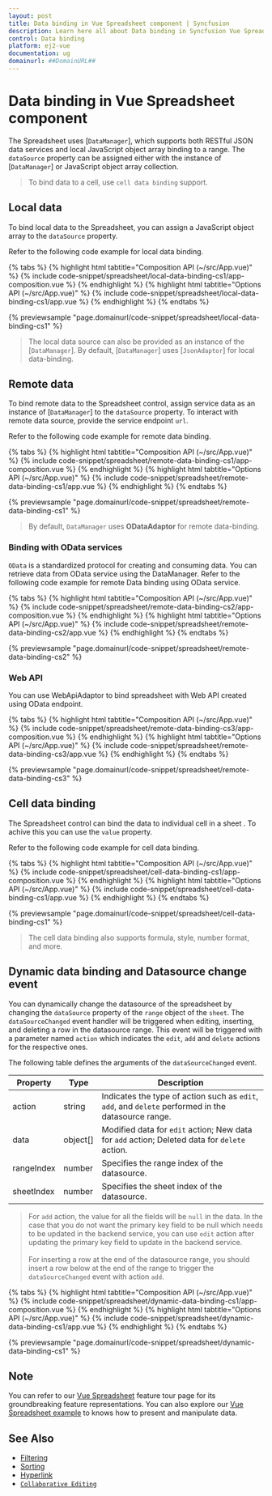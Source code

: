 ```yaml
---
layout: post
title: Data binding in Vue Spreadsheet component | Syncfusion
description: Learn here all about Data binding in Syncfusion Vue Spreadsheet component of Syncfusion Essential JS 2 and more.
control: Data binding 
platform: ej2-vue
documentation: ug
domainurl: ##DomainURL##
---
```


# Data binding in Vue Spreadsheet component

The Spreadsheet uses [`DataManager`], which supports both RESTful JSON data services and local JavaScript object array binding to a range. The `dataSource` property can be assigned either with the instance of [`DataManager`] or JavaScript object array collection.

> To bind data to a cell, use `cell data binding` support.

## Local data

To bind local data to the Spreadsheet, you can assign a JavaScript object array to the `dataSource` property.

Refer to the following code example for local data binding.

{% tabs %}
{% highlight html tabtitle="Composition API (~/src/App.vue)" %}
{% include code-snippet/spreadsheet/local-data-binding-cs1/app-composition.vue %}
{% endhighlight %}
{% highlight html tabtitle="Options API (~/src/App.vue)" %}
{% include code-snippet/spreadsheet/local-data-binding-cs1/app.vue %}
{% endhighlight %}
{% endtabs %}
        
{% previewsample "page.domainurl/code-snippet/spreadsheet/local-data-binding-cs1" %}

> The local data source can also be provided as an instance of the [`DataManager`]. By default, [`DataManager`] uses [`JsonAdaptor`] for local data-binding.

## Remote data

To bind remote data to the Spreadsheet control, assign service data as an instance of [`DataManager`] to the `dataSource` property. To interact with remote data source, provide the service endpoint `url`.

Refer to the following code example for remote data binding.

{% tabs %}
{% highlight html tabtitle="Composition API (~/src/App.vue)" %}
{% include code-snippet/spreadsheet/remote-data-binding-cs1/app-composition.vue %}
{% endhighlight %}
{% highlight html tabtitle="Options API (~/src/App.vue)" %}
{% include code-snippet/spreadsheet/remote-data-binding-cs1/app.vue %}
{% endhighlight %}
{% endtabs %}
        
{% previewsample "page.domainurl/code-snippet/spreadsheet/remote-data-binding-cs1" %}

> By default, `DataManager` uses **ODataAdaptor** for remote data-binding.

### Binding with OData services

`OData` is a standardized protocol for creating and consuming data. You can retrieve data from OData service using the DataManager. Refer to the following code example for remote Data binding using OData service.

{% tabs %}
{% highlight html tabtitle="Composition API (~/src/App.vue)" %}
{% include code-snippet/spreadsheet/remote-data-binding-cs2/app-composition.vue %}
{% endhighlight %}
{% highlight html tabtitle="Options API (~/src/App.vue)" %}
{% include code-snippet/spreadsheet/remote-data-binding-cs2/app.vue %}
{% endhighlight %}
{% endtabs %}
        
{% previewsample "page.domainurl/code-snippet/spreadsheet/remote-data-binding-cs2" %}

### Web API

You can use WebApiAdaptor to bind spreadsheet with Web API created using OData endpoint.

{% tabs %}
{% highlight html tabtitle="Composition API (~/src/App.vue)" %}
{% include code-snippet/spreadsheet/remote-data-binding-cs3/app-composition.vue %}
{% endhighlight %}
{% highlight html tabtitle="Options API (~/src/App.vue)" %}
{% include code-snippet/spreadsheet/remote-data-binding-cs3/app.vue %}
{% endhighlight %}
{% endtabs %}
        
{% previewsample "page.domainurl/code-snippet/spreadsheet/remote-data-binding-cs3" %}

## Cell data binding

The Spreadsheet control can bind the data to individual cell in a sheet . To achive this you can use the
`value` property.

Refer to the following code example for cell data binding.

{% tabs %}
{% highlight html tabtitle="Composition API (~/src/App.vue)" %}
{% include code-snippet/spreadsheet/cell-data-binding-cs1/app-composition.vue %}
{% endhighlight %}
{% highlight html tabtitle="Options API (~/src/App.vue)" %}
{% include code-snippet/spreadsheet/cell-data-binding-cs1/app.vue %}
{% endhighlight %}
{% endtabs %}
        
{% previewsample "page.domainurl/code-snippet/spreadsheet/cell-data-binding-cs1" %}

> The cell data binding also supports formula, style, number format, and more.

## Dynamic data binding and Datasource change event

You can dynamically change the datasource of the spreadsheet by changing the `dataSource` property of the `range` object of the `sheet`. The `dataSourceChanged` event handler will be triggered when editing, inserting, and deleting a row in the datasource range. This event will be triggered with a parameter named `action` which indicates the `edit`, `add` and `delete` actions for the respective ones.

The following table defines the arguments of the `dataSourceChanged` event.

| Property | Type | Description |
|-----|-----|-------|
| action | string | Indicates the type of action such as `edit`, `add`, and `delete` performed in the datasource range. |
| data | object[] | Modified data for `edit` action; New data for `add` action; Deleted data for `delete` action. |
| rangeIndex | number | Specifies the range index of the datasource. |
| sheetIndex | number | Specifies the sheet index of the datasource. |

> For `add` action, the value for all the fields will be `null` in the data. In the case that you do not want the primary key field to be null which needs to be updated in the backend service, you can use `edit` action after updating the primary key field to update in the backend service. <br><br>
> For inserting a row at the end of the datasource range, you should insert a row below at the end of the range to trigger the `dataSourceChanged` event with action `add`.

{% tabs %}
{% highlight html tabtitle="Composition API (~/src/App.vue)" %}
{% include code-snippet/spreadsheet/dynamic-data-binding-cs1/app-composition.vue %}
{% endhighlight %}
{% highlight html tabtitle="Options API (~/src/App.vue)" %}
{% include code-snippet/spreadsheet/dynamic-data-binding-cs1/app.vue %}
{% endhighlight %}
{% endtabs %}
        
{% previewsample "page.domainurl/code-snippet/spreadsheet/dynamic-data-binding-cs1" %}

## Note

You can refer to our [Vue Spreadsheet](https://www.syncfusion.com/vue-ui-components/vue-spreadsheet) feature tour page for its groundbreaking feature representations. You can also explore our [Vue Spreadsheet example](https://ej2.syncfusion.com/vue/demos/#/material/spreadsheet/default.html) to knows how to present and manipulate data.

## See Also

* [Filtering](./filter)
* [Sorting](./sort)
* [Hyperlink](./link)
* [`Collaborative Editing`](use-cases/collaborative-editing)